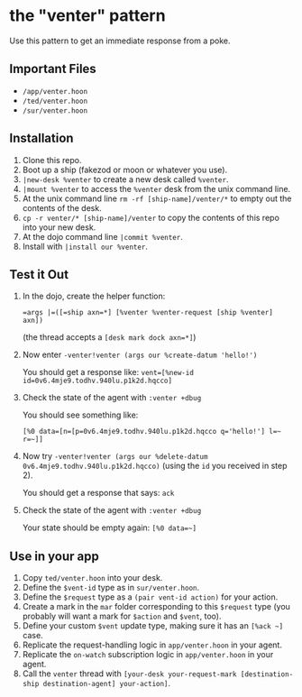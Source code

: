 # the "venter" pattern

Use this pattern to get an immediate response from a poke.

## Important Files
- `/app/venter.hoon`
- `/ted/venter.hoon`
- `/sur/venter.hoon`

## Installation
1. Clone this repo.
2. Boot up a ship (fakezod or moon or whatever you use).
4. `|new-desk %venter` to create a new desk called `%venter`.
5. `|mount %venter` to access the `%venter` desk from the unix command line.
6. At the unix command line `rm -rf [ship-name]/venter/*` to empty out the contents of the desk.
7. `cp -r venter/* [ship-name]/venter` to copy the contents of this repo into your new desk.
8. At the dojo command line `|commit %venter`.
9. Install with `|install our %venter`.

## Test it Out
1. In the dojo, create the helper function:

   `=args |=([=ship axn=*] [%venter %venter-request [ship %venter] axn])`

   (the thread accepts a `[desk mark dock axn=*]`)

2. Now enter `-venter!venter (args our %create-datum 'hello!')`

   You should get a response like: `vent=[%new-id id=0v6.4mje9.todhv.940lu.p1k2d.hqcco]`

3. Check the state of the agent with `:venter +dbug`

   You should see something like: 

   `[%0 data=[n=[p=0v6.4mje9.todhv.940lu.p1k2d.hqcco q='hello!'] l=~ r=~]]`

4. Now try `-venter!venter (args our %delete-datum 0v6.4mje9.todhv.940lu.p1k2d.hqcco)` (using the `id` you received in step 2).

   You should get a response that says: `ack`

5. Check the state of the agent with `:venter +dbug`

   Your state should be empty again: `[%0 data=~]`

## Use in your app
1. Copy `ted/venter.hoon` into your desk.
2. Define the `$vent-id` type as in `sur/venter.hoon`.
3. Define the `$request` type as a `(pair vent-id action)` for your action.
4. Create a mark in the `mar` folder corresponding to this `$request` type (you probably will want a mark for `$action` and `$vent`, too).
5. Define your custom `$vent` update type, making sure it has an `[%ack ~]` case.
6. Replicate the request-handling logic in `app/venter.hoon` in your agent.
7. Replicate the `on-watch` subscription logic in `app/venter.hoon` in your agent.
8. Call the `venter` thread with `[your-desk your-request-mark [destination-ship destination-agent] your-action]`.
